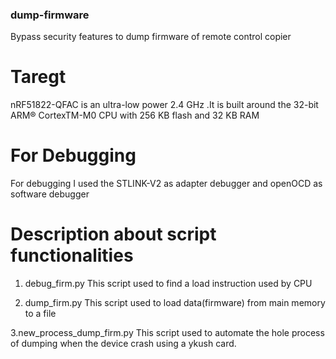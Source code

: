 ### dump-firmware
Bypass security features to dump firmware of remote control copier

# Taregt 
nRF51822-QFAC is an ultra-low power 2.4 GHz .It is built
around the 32-bit ARM® CortexTM-M0 CPU with 256 KB flash and 32 KB
RAM

# For Debugging 
For debugging I used the STLINK-V2 as adapter debugger and openOCD as software debugger

# Description about script functionalities

1. debug_firm.py
This script used to find a load instruction used by CPU

2. dump_firm.py
This script used to load data(firmware) from main memory to a file

3.new_process_dump_firm.py
This script used to automate the hole process of dumping when the device crash using a ykush card. 
